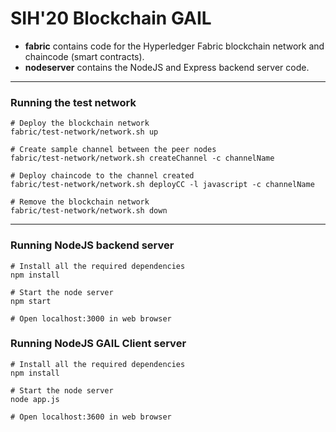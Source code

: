 # SIH'20 Blockchain GAIL

* **fabric** contains code for the Hyperledger Fabric blockchain network and chaincode (smart contracts).
* **nodeserver** contains the NodeJS and Express backend server code.

---

### Running the test network

```shell
# Deploy the blockchain network
fabric/test-network/network.sh up

# Create sample channel between the peer nodes
fabric/test-network/network.sh createChannel -c channelName

# Deploy chaincode to the channel created
fabric/test-network/network.sh deployCC -l javascript -c channelName

# Remove the blockchain network
fabric/test-network/network.sh down
```

---

### Running NodeJS backend server

```shell
# Install all the required dependencies
npm install

# Start the node server
npm start

# Open localhost:3000 in web browser
```

### Running NodeJS GAIL Client server

```shell
# Install all the required dependencies
npm install

# Start the node server
node app.js

# Open localhost:3600 in web browser
```
